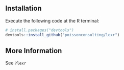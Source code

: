 <!-- README.md is generated from README.Rmd. Please edit that file -->
Installation
------------

Execute the following code at the R terminal:

``` r
# install.packages("devtools")
devtools::install_github("poissonconsulting/lexr")
```

More Information
----------------

See `?lexr`
